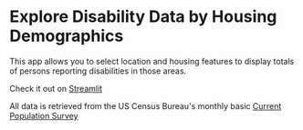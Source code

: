 # Explore Disability Data by Housing Demographics

This app allows you to select location and housing features to display totals of persons reporting disabilities in those areas.

Check it out on [Streamlit](https://census-8znkvpbzgyq.streamlit.app/)

All data is retrieved from the US Census Bureau's monthly basic [Current Population Survey](https://www.census.gov/data/developers/data-sets/census-microdata-api/cps/basic.html)
